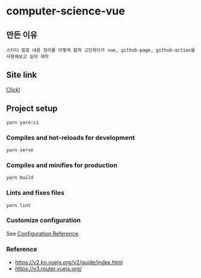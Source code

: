 # computer-science-vue

## 만든 이유
```
스터디 발표 내용 정리를 어떻게 할까 고민하다가 vue, github-page, github-action을 사용해보고 싶어 제작
```

## Site link
[Click!](https://kimyoungjae0125.github.io/Computer-Science/)


## Project setup
```
yarn yarn:ci
```

### Compiles and hot-reloads for development
```
yarn serve
```

### Compiles and minifies for production
```
yarn build
```

### Lints and fixes files
```
yarn lint
```

### Customize configuration
See [Configuration Reference](https://cli.vuejs.org/config/).

### Reference
- https://v2.ko.vuejs.org/v2/guide/index.html
- https://v3.router.vuejs.org/